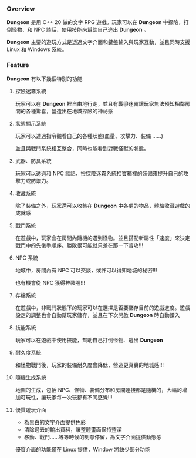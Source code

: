 ### Overview

**Dungeon** 是用 C++ 20 做的文字 RPG 遊戲。玩家可以在 **Dungeon** 中探險，打倒怪物、和 NPC 談話、使用技能來幫助自己逃出 **Dungeon** 。

**Dungeon** 主要的遊玩方式是透過文字介面和鍵盤輸入與玩家互動，並且同時支援 Linux 和 Windows 系統。

### Feature

**Dungeon** 有以下幾個特別的功能

1. 探險迷霧系統

    玩家可以在 **Dungeon** 裡自由地行走，並且有戰爭迷霧讓玩家無法預知相鄰房間的各種驚喜，營造出在地城探險的神祕感

2. 狀態顯示系統

    玩家可以透過指令觀看自己的各種狀態(血量、攻擊力、裝備 ......)

    並且與戰鬥系統相互整合，同時也能看到對戰怪獸的狀態。

3. 武器、防具系統

    玩家可以透過和 NPC 談話，撿探險迷霧系統拾寶箱裡的裝備來提升自己的攻擊力或防禦力。

4. 收藏系統

    除了裝備之外，玩家還可以收集在 **Dungeon** 中各處的物品，體驗收藏遊戲的成就感

5. 戰鬥系統

    在遊戲中，玩家會在房間內隨機的遇到怪物。並且搭配新屬性「速度」來決定戰鬥中的先後手順序。勝敗很可能就只差在那一下普攻!!!

6. NPC 系統

    地城中，房間內有 NPC 可以交談，或許可以得知地城的秘密!!!

    也有機會從 NPC 獲得神裝喔!!!

7. 存檔系統

    在遊戲中，非戰鬥狀態下的玩家可以在選擇是否要儲存目前的遊戲進度。遊戲設定的調整也會自動幫玩家儲存，並且在下次開啟 **Dungeon** 時自動讀入

8. 技能系統

    玩家可以在遊戲中使用技能，幫助自己打倒怪物、逃出 **Dungeon** 

9. 耐久度系統

    和怪物戰鬥後，玩家的裝備耐久度會降低，營造更真實的地城感!!!

10. 隨機生成系統

    地圖的生成，包括 NPC、怪物、裝備分布和房間連接都是隨機的，大幅的增加可玩性，讓玩家每一次玩都有不同感覺!!!

11. 優質遊玩介面
    - 為黑白的文字介面提供色彩
    - 清除過去的輸出資料，讓整體畫面保持整潔
    - 移動、戰鬥......等等時候的刻意停留，為文字介面提供動態感

    優質介面的功能僅在 Linux 提供，Window 將缺少部分功能
